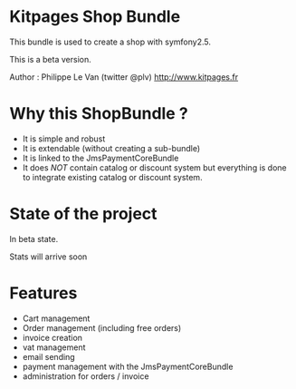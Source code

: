 Kitpages Shop Bundle
====================

This bundle is used to create a shop with symfony2.5.

This is a beta version.

Author : Philippe Le Van (twitter @plv) http://www.kitpages.fr

Why this ShopBundle ?
=====================
* It is simple and robust
* It is extendable (without creating a sub-bundle)
* It is linked to the JmsPaymentCoreBundle
* It does *NOT* contain catalog or discount system but everything is
done to integrate existing catalog or discount system.

State of the project
====================
In beta state.

Stats will arrive soon

Features
========
* Cart management
* Order management (including free orders)
* invoice creation
* vat management
* email sending
* payment management with the JmsPaymentCoreBundle
* administration for orders / invoice


